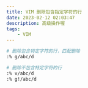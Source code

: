 ```yaml
---
title: VIM 删除包含指定字符的行
date: 2023-02-12 02:03:47
description: 高级操作喔
tags:
    - VIM
---
```


```bash
# 删除包含特定字符的行，匹配删除
:% g/abc/d

# 删除不包含特定字符的行
:% v/abc/d
:% g!/abc/d
```

